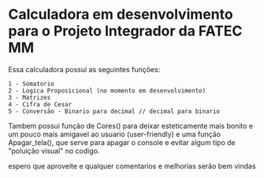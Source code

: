# Calculadora em desenvolvimento para o Projeto Integrador da FATEC MM

Essa calculadora possui as seguintes funções: 

	1 - Somatorio
	2 - Logica Proposicional (no momento em desenvolvimento)
	3 - Matrizes
	4 - Cifra de Cesar
	5 - Conversão - Binario para decimal // decimal para binario

Tambem possui função de Cores() para deixar esteticamente mais bonito e um pouco mais amigavel ao usuario (user-friendly) e uma função Apagar_tela(), que serve para apagar o console e evitar algum tipo de "poluição visual" no codigo.

espero que aproveite e qualquer comentarios e melhorias serão bem vindas
